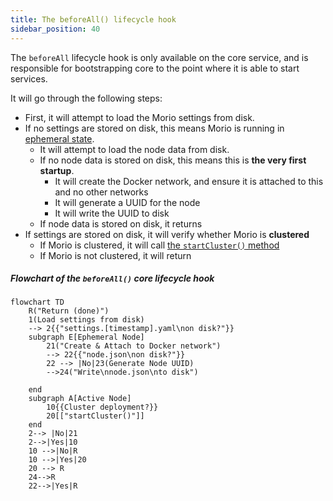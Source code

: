 ```yaml
---
title: The beforeAll() lifecycle hook
sidebar_position: 40
---
```


The `beforeAll` lifecycle hook is only available on the core service, and is
responsible for bootstrapping core to the point where it is able to start
services.

It will go through the following steps:

- First, it will attempt to load the Morio settings from disk.
- If no settings are stored on disk, this means Morio is running in [ephemeral state](/docs/reference/terminology/ephemeral-state/).
  - It will attempt to load the node data from disk.
  - If no node data is stored on disk, this means this is __the very first startup__.
    - It will create the Docker network, and ensure it is attached to this and no other networks
    - It will generate a UUID for the node
    - It will write the UUID to disk
  - If node data is stored on disk, it returns
- If settings are stored on disk, it will verify whether Morio is __clustered__
  - If Morio is clustered, it will call [the `startCluster()` method](/docs/guides/core/startcluster)
  - If Morio is not clustered, it will return

##### Flowchart of the `beforeAll()` core lifecycle hook

```mermaid
flowchart TD
    R("Return (done)")
    1(Load settings from disk)
    --> 2{{"settings.[timestamp].yaml\non disk?"}}
    subgraph E[Ephemeral Node]
        21("Create & Attach to Docker network")
        --> 22{{"node.json\non disk?"}}
        22 --> |No|23(Generate Node UUID)
        -->24("Write\nnode.json\nto disk")

    end
    subgraph A[Active Node]
        10{{Cluster deployment?}}
        20[["startCluster()"]]
    end
    2--> |No|21
    2-->|Yes|10
    10 -->|No|R
    10 -->|Yes|20
    20 --> R
    24-->R
    22-->|Yes|R
```
